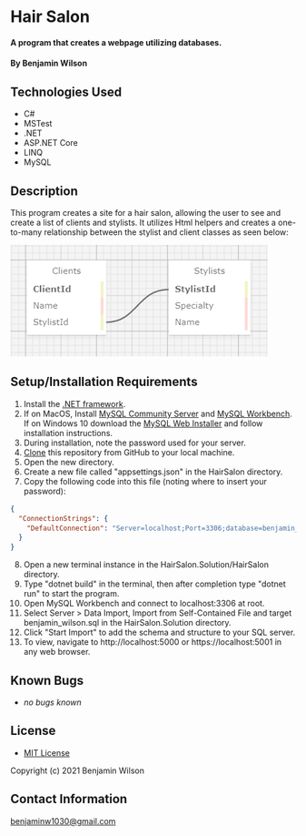 # Hair Salon

#### A program that creates a webpage utilizing databases.

#### By Benjamin Wilson

## Technologies Used

* C#
* MSTest
* .NET
* ASP.NET Core
* LINQ
* MySQL

## Description

This program creates a site for a hair salon, allowing the user to see and create a list of clients and stylists. It utilizes Html helpers and creates a one-to-many relationship between the stylist and client classes as seen below:

![SQL Design](/sql_design.png)

## Setup/Installation Requirements

1. Install the [.NET framework](https://docs.microsoft.com/en-us/dotnet/core/install/windows?tabs=net50).
2. If on MacOS, Install [MySQL Community Server](https://dev.mysql.com/downloads/file/?id=484914) and [MySQL Workbench](https://dev.mysql.com/downloads/file/?id=484391). If on Windows 10 download the [MySQL Web Installer](https://downloads.mysql.com/archives/get/p/25/file/mysql-installer-web-community-8.0.19.0.msi) and follow installation instructions.
3. During installation, note the password used for your server.
4. [Clone](https://docs.github.com/en/github/creating-cloning-and-archiving-repositories/cloning-a-repository-from-github/cloning-a-repository) this repository from GitHub to your local machine.
5. Open the new directory.
6. Create a new file called "appsettings.json" in the HairSalon directory.
7. Copy the following code into this file (noting where to insert your password):
```json
{
  "ConnectionStrings": {
    "DefaultConnection": "Server=localhost;Port=3306;database=benjamin_wilson;uid=root;pwd=YOUR PASSWORD HERE};"
  }
}
```
8. Open a new terminal instance in the HairSalon.Solution/HairSalon directory.
9. Type "dotnet build" in the terminal, then after completion type "dotnet run" to start the program.
10. Open MySQL Workbench and connect to localhost:3306 at root.
11. Select Server > Data Import, Import from Self-Contained File and target benjamin_wilson.sql in the HairSalon.Solution directory.
13. Click "Start Import" to add the schema and structure to your SQL server.
14. To view, navigate to http://localhost:5000 or https://localhost:5001 in any web browser.

## Known Bugs

* _no bugs known_

## License

* [MIT License](https://opensource.org/licenses/MIT)

Copyright (c) 2021 Benjamin Wilson

## Contact Information

<benjaminw1030@gmail.com>